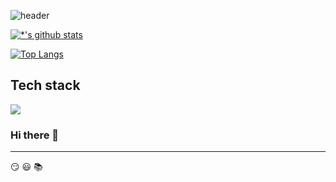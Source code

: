 ![header](https://capsule-render.vercel.app/api?type=wave&color=auto&height=300&section=header&text=데이터%20분석&fontSize=90)

[![*'s github stats](https://github-readme-stats.vercel.app/api?username=hlmj3017)](https://github.com/hlmj3017)

[![Top Langs](https://github-readme-stats.vercel.app/api/top-langs/?username=hlmj3017)](https://github.com/hlmj3017/github-readme-stats)

## Tech stack <br>
<img src="https://img.shields.io/badge/Python-3766AB?style=flat-square&logo=Python&logoColor=white"/></a>

### Hi there 👋
---

:smirk:
:smiley:
:books:
